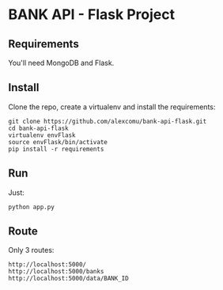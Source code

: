 # BANK API - Flask Project

## Requirements

You'll need MongoDB and Flask.

## Install

Clone the repo, create a virtualenv and install the requirements:

    git clone https://github.com/alexcomu/bank-api-flask.git
    cd bank-api-flask
    virtualenv envFlask
    source envFlask/bin/activate
    pip install -r requirements

## Run

Just:

    python app.py

## Route

Only 3 routes:

    http://localhost:5000/ 
    http://localhost:5000/banks
    http://localhost:5000/data/BANK_ID

